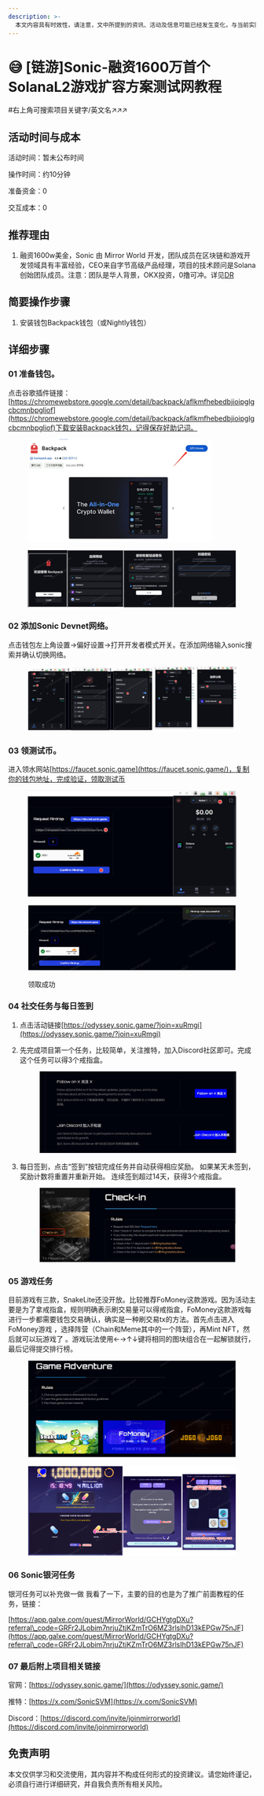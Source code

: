 ```yaml
---
description: >-
  本文内容具有时效性，请注意，文中所提到的资讯、活动及信息可能已经发生变化，与当前实际情况有所不同。我们建议您在做出任何决策之前，始终进行自主研究和验证。发布日期：2024年7月1日
---
```


# 😅 \[链游]Sonic-融资1600万首个SolanaL2游戏扩容方案测试网教程

\#右上角可搜索项目关键字/英文名↗↗↗

## 活动时间与成本

活动时间：暂未公布时间&#x20;

操作时间：约10分钟&#x20;

准备资金：0

交互成本：0

## 推荐理由

1. 融资1600w美金，Sonic 由 Mirror World 开发，团队成员在区块链和游戏开发领域具有丰富经验，CEO来自字节高级产品经理，项目的技术顾问是Solana 创始团队成员。注意：团队是华人背景，OKX投资，0撸可冲。详见[DR](https://www.rootdata.com/zh/Projects/detail/Sonic?k=MTIxMjc%3D)

## 简要操作步骤&#x20;

1. 安装钱包Backpack钱包（或Nightly钱包）

## 详细步骤&#x20;

### 01 准备钱包。

点击谷歌插件链接：[https://chromewebstore.google.com/detail/backpack/aflkmfhebedbjioipglgcbcmnbpgliof](https://chromewebstore.google.com/detail/backpack/aflkmfhebedbjioipglgcbcmnbpgliof)下载安装Backpack钱包，记得保存好助记词。

<figure><img src="../.gitbook/assets/image (484).png" alt="" width="375"><figcaption></figcaption></figure>

<figure><img src="../.gitbook/assets/image (485).png" alt=""><figcaption></figcaption></figure>

### 02 添加Sonic Devnet网络。&#x20;

点击钱包左上角设置→偏好设置→打开开发者模式开关。在添加网络输入sonic搜索并确认切换网络。

<figure><img src="../.gitbook/assets/image (489).png" alt=""><figcaption></figcaption></figure>

### 03 领测试币。

进入领水网站[https://faucet.sonic.game](https://faucet.sonic.game/)，复制你的钱包地址，完成验证，领取测试币

<figure><img src="../.gitbook/assets/image (486).png" alt=""><figcaption></figcaption></figure>

<figure><img src="../.gitbook/assets/image (487).png" alt=""><figcaption><p>领取成功</p></figcaption></figure>

### 04 社交任务与每日签到

1. 点击活动链接[https://odyssey.sonic.game/?join=xuRmgi](https://odyssey.sonic.game/?join=xuRmgi)
2.  先完成项目第一个任务，比较简单，关注推特，加入Discord社区即可。完成这个任务可以得3个戒指盒。

    <figure><img src="../.gitbook/assets/image (490).png" alt=""><figcaption></figcaption></figure>
3.  每日签到，点击“签到”按钮完成任务并自动获得相应奖励。 如果某天未签到，奖励计数将重置并重新开始。 连续签到超过14天，获得3个戒指盒。

    <figure><img src="../.gitbook/assets/image (491).png" alt=""><figcaption></figcaption></figure>

### 05 游戏任务

目前游戏有三款，SnakeLite还没开放。比较推荐FoMoney这款游戏。因为活动主要是为了拿戒指盒，规则明确表示刷交易量可以得戒指盒，FoMoney这款游戏每进行一步都需要钱包交易确认，确实是一种刷交易tx的方法。首先点击进入FoMoney游戏 ，选择阵营（Chain和Meme其中的一个阵营），再Mint NFT，然后就可以玩游戏了 。游戏玩法使用←→↑↓键将相同的图块组合在一起解锁就行，最后记得提交排行榜。

<figure><img src="../.gitbook/assets/image (493).png" alt=""><figcaption></figcaption></figure>

<figure><img src="../.gitbook/assets/image (494).png" alt=""><figcaption></figcaption></figure>

### 06 Sonic银河任务

银河任务可以补充做一做 我看了一下，主要的目的也是为了推广前面教程的任务，链接：

[https://app.galxe.com/quest/MirrorWorld/GCHYgtgDXu?referral\_code=GRFr2JLobim7nrjuZtjKZmTrO6MZ3rlsIhD13kEPGw75nJF](https://app.galxe.com/quest/MirrorWorld/GCHYgtgDXu?referral\_code=GRFr2JLobim7nrjuZtjKZmTrO6MZ3rlsIhD13kEPGw75nJF)

### 07 最后附上项目相关链接&#x20;

官网：[https://odyssey.sonic.game/](https://odyssey.sonic.game/)

推特：[https://x.com/SonicSVM](https://x.com/SonicSVM)

Discord：[https://discord.com/invite/joinmirrorworld](https://discord.com/invite/joinmirrorworld)

## 免责声明&#x20;

本文仅供学习和交流使用，其内容并不构成任何形式的投资建议。请您始终谨记，必须自行进行详细研究，并自我负责所有相关风险。
